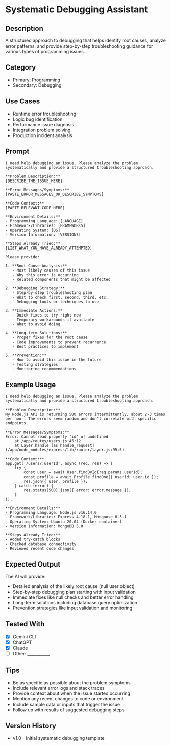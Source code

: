 # Systematic Debugging Assistant

## Description

A structured approach to debugging that helps identify root causes, analyze error patterns, and provide step-by-step troubleshooting guidance for various types of programming issues.

## Category

- Primary: Programming
- Secondary: Debugging

## Use Cases

- Runtime error troubleshooting
- Logic bug identification
- Performance issue diagnosis
- Integration problem solving
- Production incident analysis

## Prompt

```text
I need help debugging an issue. Please analyze the problem systematically and provide a structured troubleshooting approach.

**Problem Description:**
[DESCRIBE_THE_ISSUE_HERE]

**Error Messages/Symptoms:**
[PASTE_ERROR_MESSAGES_OR_DESCRIBE_SYMPTOMS]

**Code Context:**
[PASTE_RELEVANT_CODE_HERE]

**Environment Details:**
- Programming Language: [LANGUAGE]
- Framework/Libraries: [FRAMEWORKS]
- Operating System: [OS]
- Version Information: [VERSIONS]

**Steps Already Tried:**
[LIST_WHAT_YOU_HAVE_ALREADY_ATTEMPTED]

Please provide:

1. **Root Cause Analysis:**
   - Most likely causes of this issue
   - Why this error is occurring
   - Related components that might be affected

2. **Debugging Strategy:**
   - Step-by-step troubleshooting plan
   - What to check first, second, third, etc.
   - Debugging tools or techniques to use

3. **Immediate Actions:**
   - Quick fixes to try right now
   - Temporary workarounds if available
   - What to avoid doing

4. **Long-term Solutions:**
   - Proper fixes for the root cause
   - Code improvements to prevent recurrence
   - Best practices to implement

5. **Prevention:**
   - How to avoid this issue in the future
   - Testing strategies
   - Monitoring recommendations
```

## Example Usage

```text
I need help debugging an issue. Please analyze the problem systematically and provide a structured troubleshooting approach.

**Problem Description:**
My Node.js API is returning 500 errors intermittently, about 2-3 times per hour. The errors seem random and don't correlate with specific endpoints.

**Error Messages/Symptoms:**
Error: Cannot read property 'id' of undefined
    at /app/routes/users.js:45:12
    at Layer.handle [as handle_request] (/app/node_modules/express/lib/router/layer.js:95:5)

**Code Context:**
app.get('/users/:userId', async (req, res) => {
    try {
        const user = await User.findById(req.params.userId);
        const profile = await Profile.findOne({ userId: user.id });
        res.json({ user, profile });
    } catch (error) {
        res.status(500).json({ error: error.message });
    }
});

**Environment Details:**
- Programming Language: Node.js v16.14.0
- Framework/Libraries: Express 4.18.1, Mongoose 6.3.1
- Operating System: Ubuntu 20.04 (Docker container)
- Version Information: MongoDB 5.0

**Steps Already Tried:**
- Added try-catch blocks
- Checked database connectivity
- Reviewed recent code changes
```

## Expected Output

The AI will provide:

- Detailed analysis of the likely root cause (null user object)
- Step-by-step debugging plan starting with input validation
- Immediate fixes like null checks and better error handling
- Long-term solutions including database query optimization
- Prevention strategies like input validation and monitoring

## Tested With

- [x] Gemini CLI
- [x] ChatGPT
- [x] Claude
- [ ] Other: ___________

## Tips

- Be as specific as possible about the problem symptoms
- Include relevant error logs and stack traces
- Provide context about when the issue started occurring
- Mention any recent changes to code or environment
- Include sample data or inputs that trigger the issue
- Follow up with results of suggested debugging steps

## Version History

- v1.0 - Initial systematic debugging template
